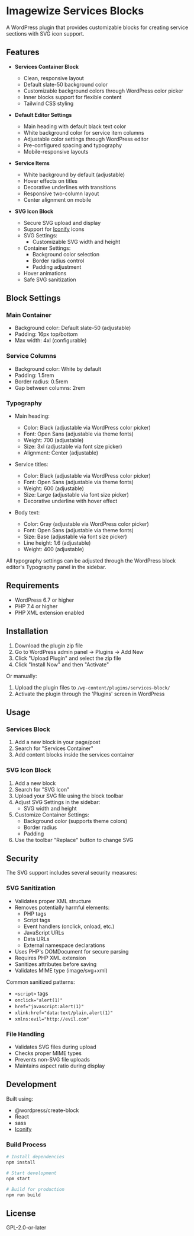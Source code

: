 # Imagewize Services Blocks

A WordPress plugin that provides customizable blocks for creating service sections with SVG icon support.

## Features

- **Services Container Block**
  - Clean, responsive layout
  - Default slate-50 background color
  - Customizable background colors through WordPress color picker
  - Inner blocks support for flexible content
  - Tailwind CSS styling

- **Default Editor Settings**
  - Main heading with default black text color
  - White background color for service item columns
  - Adjustable color settings through WordPress editor
  - Pre-configured spacing and typography
  - Mobile-responsive layouts

- **Service Items**
  - White background by default (adjustable)
  - Hover effects on titles
  - Decorative underlines with transitions
  - Responsive two-column layout
  - Center alignment on mobile

- **SVG Icon Block**
  - Secure SVG upload and display
  - Support for [Iconify](https://icon-sets.iconify.design/) icons
  - SVG Settings:
    - Customizable SVG width and height
  - Container Settings:
    - Background color selection
    - Border radius control
    - Padding adjustment
  - Hover animations
  - Safe SVG sanitization

## Block Settings

### Main Container
- Background color: Default slate-50 (adjustable)
- Padding: 16px top/bottom
- Max width: 4xl (configurable)

### Service Columns
- Background color: White by default
- Padding: 1.5rem
- Border radius: 0.5rem
- Gap between columns: 2rem

### Typography
- Main heading: 
  - Color: Black (adjustable via WordPress color picker)
  - Font: Open Sans (adjustable via theme fonts)
  - Weight: 700 (adjustable)
  - Size: 3xl (adjustable via font size picker)
  - Alignment: Center (adjustable)

- Service titles:
  - Color: Black (adjustable via WordPress color picker)
  - Font: Open Sans (adjustable via theme fonts)
  - Weight: 600 (adjustable)
  - Size: Large (adjustable via font size picker)
  - Decorative underline with hover effect

- Body text:
  - Color: Gray (adjustable via WordPress color picker)
  - Font: Open Sans (adjustable via theme fonts)
  - Size: Base (adjustable via font size picker)
  - Line height: 1.6 (adjustable)
  - Weight: 400 (adjustable)

All typography settings can be adjusted through the WordPress block editor's Typography panel in the sidebar.

## Requirements

- WordPress 6.7 or higher
- PHP 7.4 or higher
- PHP XML extension enabled

## Installation

1. Download the plugin zip file
2. Go to WordPress admin panel → Plugins → Add New
3. Click "Upload Plugin" and select the zip file
4. Click "Install Now" and then "Activate"

Or manually:

1. Upload the plugin files to `/wp-content/plugins/services-block/`
2. Activate the plugin through the 'Plugins' screen in WordPress

## Usage

### Services Block
1. Add a new block in your page/post
2. Search for "Services Container"
3. Add content blocks inside the services container

### SVG Icon Block
1. Add a new block
2. Search for "SVG Icon"
3. Upload your SVG file using the block toolbar
4. Adjust SVG Settings in the sidebar:
   - SVG width and height
5. Customize Container Settings:
   - Background color (supports theme colors)
   - Border radius
   - Padding
6. Use the toolbar "Replace" button to change SVG

## Security

The SVG support includes several security measures:

### SVG Sanitization
- Validates proper XML structure
- Removes potentially harmful elements:
  - PHP tags
  - Script tags
  - Event handlers (onclick, onload, etc.)
  - JavaScript URLs
  - Data URLs
  - External namespace declarations
- Uses PHP's DOMDocument for secure parsing
- Requires PHP XML extension
- Sanitizes attributes before saving
- Validates MIME type (image/svg+xml)

Common sanitized patterns:
- `<script>` tags
- `onclick="alert(1)"`
- `href="javascript:alert(1)"`
- `xlink:href="data:text/plain,alert(1)"`
- `xmlns:evil="http://evil.com"`

### File Handling
- Validates SVG files during upload
- Checks proper MIME types
- Prevents non-SVG file uploads
- Maintains aspect ratio during display

## Development

Built using:
- @wordpress/create-block
- React
- sass
- [Iconify](https://icon-sets.iconify.design/)

### Build Process

```bash
# Install dependencies
npm install

# Start development
npm start

# Build for production
npm run build
```

## License

GPL-2.0-or-later